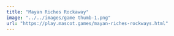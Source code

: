```yaml
---
title: "Mayan Riches Rockaway"
image: "../../images/game thumb-1.png"
url: "https://play.mascot.games/mayan-riches-rockways.html"
---
```

